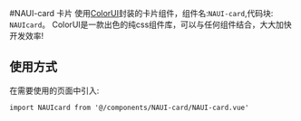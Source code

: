#NAUI-card 卡片
使用[ColorUI](https://www.color-ui.com/)封装的卡片组件，组件名:`NAUI-card`,代码块: `NAUIcard`。
ColorUI是一款出色的纯css组件库，可以与任何组件结合，大大加快开发效率!

## 使用方式

在需要使用的页面中引入:

```
import NAUIcard from '@/components/NAUI-card/NAUI-card.vue'

```